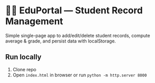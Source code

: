 # 🙋‍♂️ EduPortal — Student Record Management

Simple single-page app to add/edit/delete student records, compute average & grade, and persist data with localStorage.

## Run locally
1. Clone repo
2. Open `index.html` in browser or run `python -m http.server 8000`
